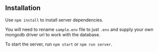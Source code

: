 ## Installation
Use `npm install` to install server dependencies.

You will need to rename `sample.env` file to just `.env` and supply your own mongodb driver url to work with the database.

To start the server, run `npm start` or `npm run server`.
